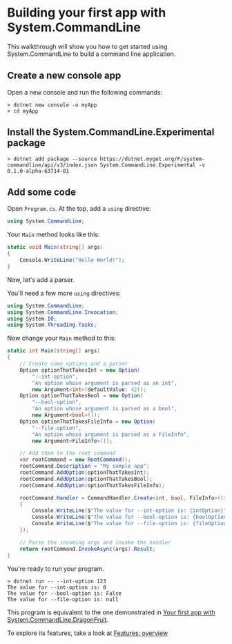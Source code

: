 # Building your first app with System.CommandLine

This walkthrough will show you how to get started using System.CommandLine to build a command line application.

## Create a new console app

Open a new console and run the following commands:

```console
> dotnet new console -o myApp
> cd myApp
```

## Install the System.CommandLine.Experimental package

```console
> dotnet add package --source https://dotnet.myget.org/F/system-commandline/api/v3/index.json System.CommandLine.Experimental -v 0.1.0-alpha-63714-01
```

## Add some code

Open `Program.cs`. At the top, add a `using` directive:

```csharp
using System.CommandLine;
```

Your `Main` method looks like this:

```csharp
static void Main(string[] args)
{
    Console.WriteLine("Hello World!");
}
```

Now, let's add a parser. 

You'll need a few more `using` directives:

```csharp
using System.CommandLine;
using System.CommandLine.Invocation;
using System.IO;
using System.Threading.Tasks;
```

Now change your `Main` method to this:

```csharp
static int Main(string[] args)
{
    // Create some options and a parser
    Option optionThatTakesInt = new Option(
        "--int-option",
        "An option whose argument is parsed as an int",
        new Argument<int>(defaultValue: 42));
    Option optionThatTakesBool = new Option(
        "--bool-option",
        "An option whose argument is parsed as a bool",
        new Argument<bool>());
    Option optionThatTakesFileInfo = new Option(
        "--file-option",
        "An option whose argument is parsed as a FileInfo",
        new Argument<FileInfo>());

    // Add them to the root command
    var rootCommand = new RootCommand();
    rootCommand.Description = "My sample app";
    rootCommand.AddOption(optionThatTakesInt);
    rootCommand.AddOption(optionThatTakesBool);
    rootCommand.AddOption(optionThatTakesFileInfo);

    rootCommand.Handler = CommandHandler.Create<int, bool, FileInfo>((intOption, boolOption, fileOption) =>
    {
        Console.WriteLine($"The value for --int-option is: {intOption}");
        Console.WriteLine($"The value for --bool-option is: {boolOption}");
        Console.WriteLine($"The value for --file-option is: {fileOption?.FullName ?? "null"}");
    });

    // Parse the incoming args and invoke the handler
    return rootCommand.InvokeAsync(args).Result;
}
```

You're ready to run your program.

```console
> dotnet run -- --int-option 123
The value for --int-option is: 0
The value for --bool-option is: False
The value for --file-option is: null
```

This program is equivalent to the one demonstrated in [Your first app with System.CommandLine.DragonFruit](Your-first-app-with-System.CommandLine.DragonFruit).

To explore its features, take a look at [Features: overview](Features-overview)
